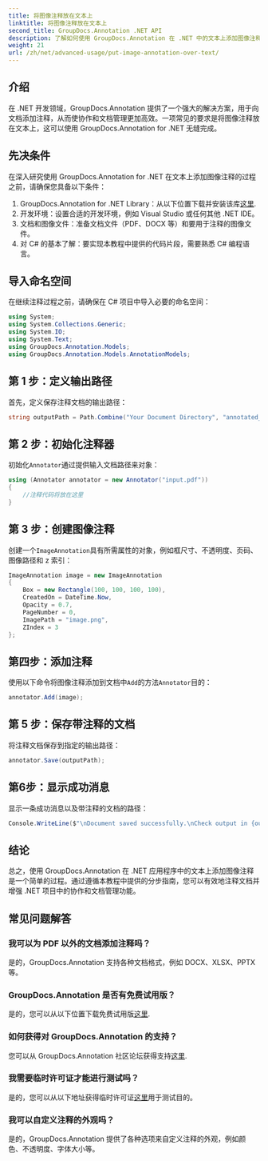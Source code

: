 ```yaml
---
title: 将图像注释放在文本上
linktitle: 将图像注释放在文本上
second_title: GroupDocs.Annotation .NET API
description: 了解如何使用 GroupDocs.Annotation 在 .NET 中的文本上添加图像注释，以实现高效的文档管理和协作。
weight: 21
url: /zh/net/advanced-usage/put-image-annotation-over-text/
---
```

## 介绍
在 .NET 开发领域，GroupDocs.Annotation 提供了一个强大的解决方案，用于向文档添加注释，从而使协作和文档管理更加高效。一项常见的要求是将图像注释放在文本上，这可以使用 GroupDocs.Annotation for .NET 无缝完成。
## 先决条件
在深入研究使用 GroupDocs.Annotation for .NET 在文本上添加图像注释的过程之前，请确保您具备以下条件：
1.  GroupDocs.Annotation for .NET Library：从以下位置下载并安装该库[这里](https://releases.groupdocs.com/annotation/net/).
2. 开发环境：设置合适的开发环境，例如 Visual Studio 或任何其他 .NET IDE。
3. 文档和图像文件：准备文档文件（PDF、DOCX 等）和要用于注释的图像文件。
4. 对 C# 的基本了解：要实现本教程中提供的代码片段，需要熟悉 C# 编程语言。

## 导入命名空间
在继续注释过程之前，请确保在 C# 项目中导入必要的命名空间：
```csharp
using System;
using System.Collections.Generic;
using System.IO;
using System.Text;
using GroupDocs.Annotation.Models;
using GroupDocs.Annotation.Models.AnnotationModels;
```
## 第 1 步：定义输出路径
首先，定义保存注释文档的输出路径：
```csharp
string outputPath = Path.Combine("Your Document Directory", "annotated_document.pdf");
```
## 第 2 步：初始化注释器
初始化`Annotator`通过提供输入文档路径来对象：
```csharp
using (Annotator annotator = new Annotator("input.pdf"))
{
    //注释代码将放在这里
}
```
## 第 3 步：创建图像注释
创建一个`ImageAnnotation`具有所需属性的对象，例如框尺寸、不透明度、页码、图像路径和 z 索引：
```csharp
ImageAnnotation image = new ImageAnnotation
{
    Box = new Rectangle(100, 100, 100, 100),
    CreatedOn = DateTime.Now,
    Opacity = 0.7,
    PageNumber = 0,
    ImagePath = "image.png",
    ZIndex = 3
};
```
## 第四步：添加注释
使用以下命令将图像注释添加到文档中`Add`的方法`Annotator`目的：
```csharp
annotator.Add(image);
```
## 第 5 步：保存带注释的文档
将注释文档保存到指定的输出路径：
```csharp
annotator.Save(outputPath);
```
## 第6步：显示成功消息
显示一条成功消息以及带注释的文档的路径：
```csharp
Console.WriteLine($"\nDocument saved successfully.\nCheck output in {outputPath}.");
```

## 结论
总之，使用 GroupDocs.Annotation 在 .NET 应用程序中的文本上添加图像注释是一个简单的过程。通过遵循本教程中提供的分步指南，您可以有效地注释文档并增强 .NET 项目中的协作和文档管理功能。
## 常见问题解答
### 我可以为 PDF 以外的文档添加注释吗？
是的，GroupDocs.Annotation 支持各种文档格式，例如 DOCX、XLSX、PPTX 等。
### GroupDocs.Annotation 是否有免费试用版？
是的，您可以从以下位置下载免费试用版[这里](https://releases.groupdocs.com/).
### 如何获得对 GroupDocs.Annotation 的支持？
您可以从 GroupDocs.Annotation 社区论坛获得支持[这里](https://forum.groupdocs.com/c/annotation/10).
### 我需要临时许可证才能进行测试吗？
是的，您可以从以下地址获得临时许可证[这里](https://purchase.groupdocs.com/temporary-license/)用于测试目的。
### 我可以自定义注释的外观吗？
是的，GroupDocs.Annotation 提供了各种选项来自定义注释的外观，例如颜色、不透明度、字体大小等。